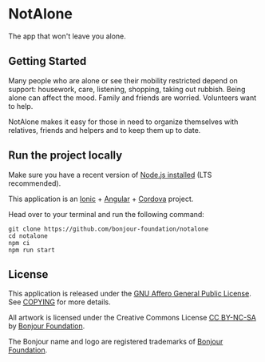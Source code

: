 # NotAlone

The app that won't leave you alone.

## Getting Started

Many people who are alone or see their mobility restricted depend on support: housework, care, listening, shopping, taking out rubbish. Being alone can affect the mood. Family and friends are worried. Volunteers want to help.

NotAlone makes it easy for those in need to organize themselves with relatives, friends and helpers and to keep them up to date.

## Run the project locally

Make sure you have a recent version of [Node.js installed](https://nodejs.org/en/) (LTS recommended).

This application is an [Ionic](https://ionicframework.com/) + [Angular](https://angular.io/) + [Cordova](https://cordova.apache.org/) project.

Head over to your terminal and run the following command:

```
git clone https://github.com/bonjour-foundation/notalone
cd notalone
npm ci
npm run start
```

## License

This application is released under the [GNU Affero General Public License](LICENSE). See [COPYING](./COPYING) for more details.

All artwork is licensed under the Creative Commons License [CC BY-NC-SA](https://creativecommons.org/licenses/by-nc-sa/4.0/legalcode) by [Bonjour Foundation](https://bonjour.help/).

The Bonjour name and logo are registered trademarks of [Bonjour Foundation](https://bonjour.help/).
